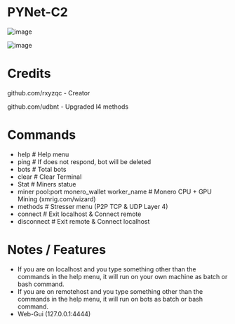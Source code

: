 # PYNet-C2

![image](https://user-images.githubusercontent.com/120246386/218181990-55583bf7-f5fe-4989-8693-6e4242394527.png)

![image](https://user-images.githubusercontent.com/120246386/219123387-92502873-6d0d-49be-9b63-dde286b25075.png)

# Credits
github.com/rxyzqc - Creator

github.com/udbnt  - Upgraded l4 methods

# Commands
* help # Help menu
* ping # If does not respond, bot will be deleted
* bots # Total bots
* clear # Clear Terminal
* Stat # Miners statue
* miner pool:port monero_wallet worker_name # Monero CPU + GPU Mining (xmrig.com/wizard)
* methods # Stresser menu (P2P TCP & UDP Layer 4)
* connect # Exit localhost & Connect remote
* disconnect # Exit remote & Connect localhost

# Notes / Features
* If you are on localhost and you type something other than the commands in the help menu, it will run on your own machine as batch or bash command.
* If you are on remotehost and you type something other than the commands in the help menu, it will run on bots as batch or bash command.
* Web-Gui (127.0.0.1:4444)
